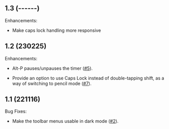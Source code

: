 ## 1.3 (------)

Enhancements:

* Make caps lock handling more responsive

## 1.2 (230225)

Enhancements:

* Alt-P pauses/unpauses the timer
  ([#5](https://github.com/skieffer/better-nytc/pull/5)).

* Provide an option to use Caps Lock instead of double-tapping shift, as a way of
  switching to pencil mode
  ([#7](https://github.com/skieffer/better-nytc/pull/7)).

## 1.1 (221116)

Bug Fixes:

* Make the toolbar menus usable in dark mode
  ([#2](https://github.com/skieffer/better-nytc/pull/2)).

